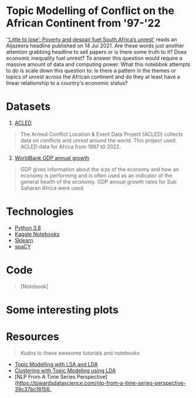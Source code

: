 # Topic Modelling of Conflict on the African Continent from '97-'22

'[‘Little to lose’: Poverty and despair fuel South Africa’s unrest'](https://www.aljazeera.com/news/2021/7/14/little-to-lose-poverty-and-despair-fuel-south-africas-unrest) reads an Aljazeera headline published on 14 Jul 2021. Are these words just another attention grabbing headline to sell papers or is there some truth to it? Does economic inequality fuel unrest? To answer this question would require a massive amount of data and computing power. What this notebbok attempts to do is scale down this question  to: Is there a pattern in the themes or topics of unrest across the African continent and do they at least have a linear relationship to a country's economic status? 

# Datasets
1. [ACLED](https://acleddata.com/about-acled/)
> The Armed Conflict Location & Event Data Project (ACLED) collects data on conflicts and unrest around the world. This project used ACLED data for Africa from 1997 t0 2022.
2. [WorldBank GDP annual growth](https://data.worldbank.org/indicator/NY.GDP.MKTP.KD.ZG?locations=ZG)
>  GDP gives information about the size of the economy and how an economy is performing and  is often used as an indicator of the general health of the economy. GDP annual growth rates for Sub Saharan Africa were used.


# Technologies
* [Python 3.8](https://www.python.org/)
* [Kaggle Notebooks](https://www.kaggle.com/)
* [Sklearn](https://scikit-learn.org/)
* [spaCY](https://spacy.io/)

# Code
> [Notebook]

# Some interesting plots

# Resources
> Kudos to these awesome tutorials and notebooks
* [Topic Modelling with LSA and LDA](https://www.kaggle.com/code/rcushen/topic-modelling-with-lsa-and-lda/notebook)
* [Clustering with Topic Modeling using LDA](https://www.kaggle.com/code/panks03/clustering-with-topic-modeling-using-lda/notebook#Topic-Modeling--Latent-Dirichlet-Allocation(LDA))
* [NLP From A Time Series Perspective](https://towardsdatascience.com/nlp-from-a-time-series-perspective-39c37bc18156_
